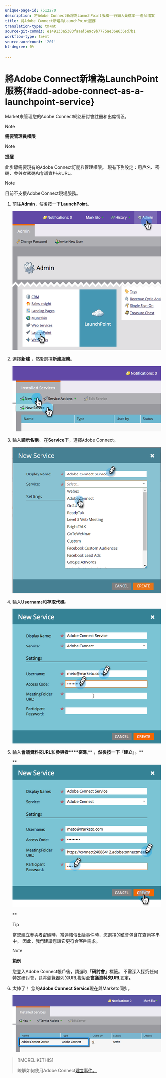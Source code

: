 ```yaml
---
unique-page-id: 7512270
description: 將Adobe Connect新增為LaunchPoint服務——行銷人員檔案——產品檔案
title: 將Adobe Connect新增為LaunchPoint服務
translation-type: tm+mt
source-git-commit: e149133a5383faaef5e9c9b7775ae36e633ed7b1
workflow-type: tm+mt
source-wordcount: '201'
ht-degree: 0%

---
```



# 將Adobe Connect新增為LaunchPoint服務{#add-adobe-connect-as-a-launchpoint-service}

Market來管理您的Adobe Connect網路研討會註冊和出席情況。

>[!NOTE]
>
>**需要管理員權限**

>[!NOTE]
>
>**提醒**
>
>此步驟需要現有的Adobe Connect訂閱和管理權限。 現有下列設定：用戶名、密碼、參與者密碼和會議資料夾URL。

>[!NOTE]
>
>目前不支援Adobe Connect現場服務。

1. 前往&#x200B;**Admin**，然後按一下&#x200B;**LaunchPoint**。

   ![](assets/image2015-4-22-11-3a33-3a51.png)

1. 選擇&#x200B;**新建** ，然後選擇&#x200B;**新建服務**。

   ![](assets/image2015-4-22-11-3a40-3a19.png)

1. 輸入&#x200B;**顯示名稱**。 在&#x200B;**Service**&#x200B;下，選擇Adobe Connect。

   ![](assets/new-service-adobe-connect.png)

1. 輸入&#x200B;**Username**&#x200B;和&#x200B;**存取代碼**。

   ![](assets/image2015-4-22-11-3a50-3a6.png)

1. 輸入&#x200B;**會議資料夾URL**&#x200B;和&#x200B;**參與者****密碼**,** **，然後按一下「建立」。****

   ** ![](assets/image2015-4-22-11-3a55-3a36.png)

   **

   >[!TIP]
   >
   >當您建立參與者密碼時，當連結傳出給事件時，您選擇的值會包含在查詢字串中。 因此，我們建議您讓它更符合客戶需求。

   >[!NOTE]
   >
   >**範例**
   >
   >
   >您登入Adobe Connect帳戶後，請選取「**研討會**」標籤。 不需深入探究任何特定研討會，請將瀏覽器列的URL複製至&#x200B;**會議資料夾URL**&#x200B;設定&#x200B;**。**

1. 太棒了！ 您的&#x200B;**Adobe Connect Service**&#x200B;現在與Marketo同步。

   ![](assets/adobe-connect-service.png)

>[!MORELIKETHIS]
>
>瞭解如何使用Adobe Connect[建立事件。](../../../product-docs/demand-generation/events/create-an-event/create-an-event-with-adobe-connect.md)

